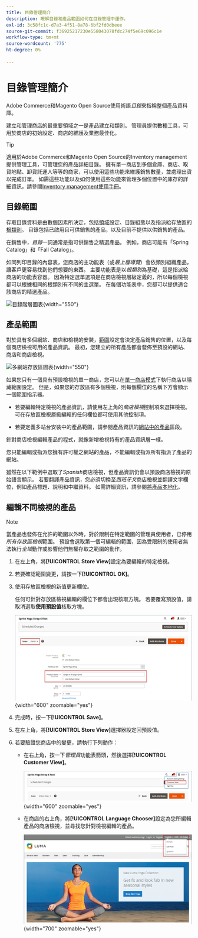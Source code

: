 ```yaml
---
title: 目錄管理簡介
description: 瞭解目錄和產品範圍如何在目錄管理中運作。
exl-id: 3c58fc1c-d7a3-4f51-8a78-6bf2fd0dbeee
source-git-commit: f36925217230e558043078fdc274f5e69c096c1e
workflow-type: tm+mt
source-wordcount: '775'
ht-degree: 0%

---
```


# 目錄管理簡介

Adobe Commerce和Magento Open Source使用術語&#x200B;_目錄_&#x200B;來指稱整個產品資料庫。

建立和管理商店的最重要領域之一是產品建立和類別。 管理員提供數種工具，可用於商店的初始設定、商店的維護及業務最佳化。

>[!TIP]
>
>適用於Adobe Commerce和Magento Open Source的Inventory management提供管理工具，可管理您的產品詳細目錄。 擁有單一商店到多個倉庫、商店、取貨地點、卸貨託運人等等的商家，可以使用這些功能來維護銷售數量，並處理出貨以完成訂單。 如需這些功能以及如何使用這些功能來管理多個位置中的庫存的詳細資訊，請參閱[Inventory management使用手冊](../inventory-management/introduction.md)。

## 目錄範圍

存取目錄資料是由數個因素所決定，包括[領域](../getting-started/websites-stores-views.md#scope-settings)設定、目錄組態以及指派給存放區的[根類別](category-root.md)。 目錄包括已啟用且可供銷售的產品，以及目前不提供以供銷售的產品。

在銷售中，_目錄_&#x200B;一詞通常是指可供銷售之精選產品。 例如，商店可能有「Spring Catalog」和「Fall Catalog」。

如同列印目錄的內容表，您商店的主功能表（或&#x200B;_最上層導覽_）會依類別組織產品，讓客戶更容易找到他們想要的東西。 主要功能表是以&#x200B;_根類別_&#x200B;為基礎，這是指派給商店的功能表容器。 因為特定選單選項是在商店檢視層級定義的，所以每個檢視都可以根據相同的根類別有不同的主選單。 在每個功能表中，您都可以提供適合該商店的精選產品。

![目錄階層圖表](./assets/catalog-hierarchy-scope.svg){width="550"}

## 產品範圍

對於具有多個網站、商店和檢視的安裝，[範圍](../getting-started/websites-stores-views.md#scope-settings)設定會決定產品銷售的位置，以及每個商店檢視可用的產品資訊。 最初，您建立的所有產品都會發佈至預設的網站、商店和商店檢視。

![多網站存放區圖表](./assets/scope-multisite.svg){width="550"}

如果您只有一個具有預設檢視的單一商店，您可以在[單一商店模式](../getting-started/websites-stores-views.md#single-store-mode)下執行商店以隱藏範圍設定。 但是，如果您的存放區有多個檢視，則每個欄位的名稱下方會顯示一個範圍指示器。

- 若要編輯特定檢視的產品資訊，請使用左上角的&#x200B;_商店檢視_&#x200B;控制項來選擇檢視。 可在存放區檢視層級編輯的任何欄位都可使用其他控制項。

- 若要定義多站台安裝中的產品範圍，請參閱產品資訊的[網站中的產品](settings-basic-websites.md)區段。

針對商店檢視編輯產品的程式，就像新增檢視特有的產品資訊層一樣。

您只能編輯或指派您擁有許可權之網站的產品，不能編輯或指派所有指派了產品的網站。

雖然在以下範例中選取了&#x200B;_Spanish_&#x200B;商店檢視，但產品資訊仍會以預設商店檢視的原始語言顯示。 若要翻譯產品資訊，您必須切換至&#x200B;_西班牙文_&#x200B;商店檢視並翻譯文字欄位，例如產品標題、說明和中繼資料。 如需詳細資訊，請參閱[將產品本地化](../stores-purchase/store-localize.md#localize-products)。

## 編輯不同檢視的產品

>[!NOTE]
>
>當產品也發佈在允許的範圍以外時，對於限制在特定範圍的管理員使用者，已停用&#x200B;_所有存放區檢視_&#x200B;範圍。 預設會選取第一個可編輯的範圍，因為受限制的使用者無法執行&#x200B;_全域_&#x200B;動作或影響他們無權存取之範圍的動作。

1. 在左上角，將&#x200B;**[!UICONTROL Store View]**&#x200B;設定為要編輯的特定檢視。

1. 若要確認範圍變更，請按一下&#x200B;**[!UICONTROL OK]**。

1. 使用存放區檢視的新值更新欄位。

   任何可針對存放區檢視編輯的欄位下都會出現核取方塊。 若要覆寫預設值，請取消選取&#x200B;**使用預設值**&#x200B;核取方塊。

   ![翻譯西班牙文商店檢視的產品名稱](./assets/product-translate-field-french.png){width="600" zoomable="yes"}

1. 完成時，按一下&#x200B;**[!UICONTROL Save]**。

1. 在左上角，將&#x200B;**[!UICONTROL Store View]**&#x200B;選擇器設定回預設值。

1. 若要驗證您商店中的變更，請執行下列動作：

   - 在右上角，按一下&#x200B;_管理員_&#x200B;功能表箭頭，然後選擇&#x200B;**[!UICONTROL Customer View]**。

     ![客戶檢視](./assets/product-admin-menu-customer-view.png){width="600" zoomable="yes"}

   - 在商店的右上角，將&#x200B;**[!UICONTROL Language Chooser]**&#x200B;設定為您所編輯產品的商店檢視，並尋找您針對檢視編輯的產品。

     ![語言選擇器](./assets/storefront-language-chooser.png){width="700" zoomable="yes"}
